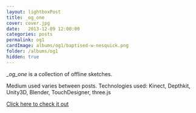 ```yaml
---
layout: lightboxPost
title: _og_one
cover: cover.jpg
date:   2013-12-09 12:00:00
categories: posts
permalink: og1
cardImage: albums/og1/baptised-w-nesquick.png
folder: /albums/og1
hidden: true
---
```


__og_one_ is a collection of offline sketches.
<!--more-->
Medium used varies between posts. Technologies used: Kinect, Depthkit, Unity3D, Blender, TouchDesigner, three.js

[Click here to check it out](https://www.instagram.com/sisiigodly/)

